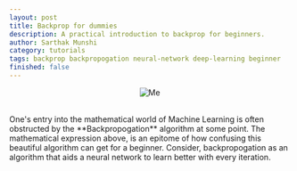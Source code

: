 ```yaml
---
layout: post
title: Backprop for dummies
description: A practical introduction to backprop for beginners.
author: Sarthak Munshi
category: tutorials
tags: backprop backpropogation neural-network deep-learning beginner
finished: false
---
```


<p align="center">
  <img alt="Me" src="http://wwwold.ece.utep.edu/research/webfuzzy/docs/kk-thesis/kk-thesis-html/img97.gif"/>
</p>
<br />
One's entry into the mathematical world of Machine Learning is often obstructed by the **Backpropogation** algorithm at some point. The mathematical expression above, is an epitome of how confusing this beautiful algorithm can get for a beginner. Consider, backpropogation as an algorithm that aids a neural network to learn better with every iteration.

